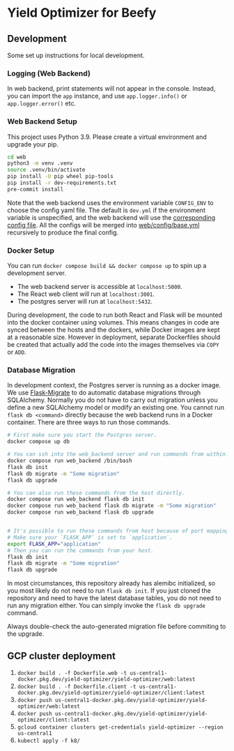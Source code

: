 # Yield Optimizer for Beefy

## Development

Some set up instructions for local development.

### Logging (Web Backend)

In web backend, print statements will not appear in the console. Instead, you can import the `app` instance,
and use `app.logger.info()` or `app.logger.error()` etc.

### Web Backend Setup

This project uses Python 3.9. Please create a virtual environment and upgrade your pip.

```bash
cd web
python3 -m venv .venv
source .venv/bin/activate
pip install -U pip wheel pip-tools
pip install -r dev-requirements.txt
pre-commit install
```

Note that the web backend uses the environment variable `CONFIG_ENV` to choose the config
yaml file. The default is `dev.yml` if the environment variable is unspecified, and the web
backend will use the [corresponding config file](web/config/dev.yml). All the configs will be merged
into [web/config/base.yml](web/config/base.yml) recursively to produce the final config.

### Docker Setup

You can run `docker compose build && docker compose up` to spin up a development server.

- The web backend server is accessible at `localhost:5000`.
- The React web client will run at `localhost:3001`.
- The postgres server will run at `localhost:5432`.

During development, the code to run both React and Flask will be mounted into the docker container
using volumes. This means changes in code are synced between the hosts and the dockers, while
Docker images are kept at a reasonable size. However in deployment, separate Dockerfiles should be created
that actually add the code into the images themselves via `COPY` or `ADD`.

### Database Migration

In development context, the Postgres server is running as a docker image. We use [Flask-Migrate](https://flask-migrate.readthedocs.io/en/latest/)
to do automatic database migrations through SQLAlchemy. Normally you do not have to carry out migration
unless you define a new SQLAlchemy model or modify an existing one. You cannot run `flask db <command>` directly
because the web backend runs in a Docker container. There are three ways to run those commands.

```bash
# First make sure you start the Postgres server.
docker compose up db

# You can ssh into the web_backend server and run commands from within.
docker compose run web_backend /bin/bash
flask db init
flask db migrate -m "Some migration"
flask db upgrade

# You can also run these commands from the host directly.
docker compose run web_backend flask db init
docker compose run web_backend flask db migrate -m "Some migration"
docker compose run web_backend flask db upgrade


# It's possible to run these commands from host because of port mapping.
# Make sure your `FLASK_APP` is set to `application`.
export FLASK_APP="application"
# Then you can run the commands from your host.
flask db init
flask db migrate -m "Some migration"
flask db upgrade
```

In most circumstances, this repository already has alemibc initialized, so you most likely do not
need to run `flask db init`. If you just cloned the repository and need to have the latest database
tables, you do not need to run any migration either. You can simply invoke the `flask db upgrade` command.

Always double-check the auto-generated migration file before commiting to the upgrade.



## GCP cluster deployment
1. `docker build . -f Dockerfile.web -t us-central1-docker.pkg.dev/yield-optimizer/yield-optimizer/web:latest`
2. `docker build . -f Dockerfile.client -t us-central1-docker.pkg.dev/yield-optimizer/yield-optimizer/client:latest`
3. `docker push us-central1-docker.pkg.dev/yield-optimizer/yield-optimizer/web:latest`
4. `docker push us-central1-docker.pkg.dev/yield-optimizer/yield-optimizer/client:latest`
5. `gcloud container clusters get-credentials yield-optimizer --region us-central1`
6. `kubectl apply -f k8/`
